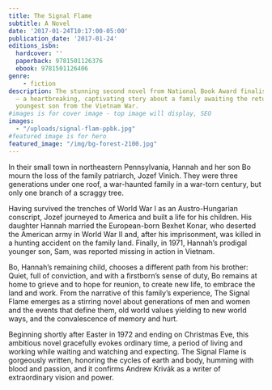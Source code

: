 ```yaml
---
title: The Signal Flame
subtitle: A Novel
date: '2017-01-24T10:17:00-05:00'
publication_date: '2017-01-24'
editions_isbn:
  hardcover: ''
  paperback: 9781501126376
  ebook: 9781501126406
genre:
    - fiction
description: The stunning second novel from National Book Award finalist Andrew Krivák
  – a heartbreaking, captivating story about a family awaiting the return of their
  youngest son from the Vietnam War.
#images is for cover image - top image will display, SEO
images:
  - "/uploads/signal-flam-ppbk.jpg"
#featured image is for hero
featured_image: "/img/bg-forest-2100.jpg"
---
```

In their small town in northeastern Pennsylvania, Hannah and her son Bo mourn the loss of the family patriarch, Jozef Vinich. They were three generations under one roof, a war-haunted family in a war-torn century, but only one branch of a scraggy tree.

Having survived the trenches of World War I as an Austro-Hungarian conscript, Jozef journeyed to America and built a life for his children. His daughter Hannah married the European-born Bexhet Konar, who deserted the American army in World War II and, after his imprisonment, was killed in a hunting accident on the family land. Finally, in 1971, Hannah’s prodigal younger son, Sam, was reported missing in action in Vietnam.

Bo, Hannah’s remaining child, chooses a different path from his brother: Quiet, full of conviction, and with a firstborn’s sense of duty, Bo remains at home to grieve and to hope for reunion, to create new life, to embrace the land and work. From the narrative of this family’s experience, The Signal Flame emerges as a stirring novel about generations of men and women and the events that define them, old world values yielding to new world ways, and the convalescence of memory and hurt.

Beginning shortly after Easter in 1972 and ending on Christmas Eve, this ambitious novel gracefully evokes ordinary time, a period of living and working while waiting and watching and expecting. The Signal Flame is gorgeously written, honoring the cycles of earth and body, humming with blood and passion, and it confirms Andrew Krivák as a writer of extraordinary vision and power.
